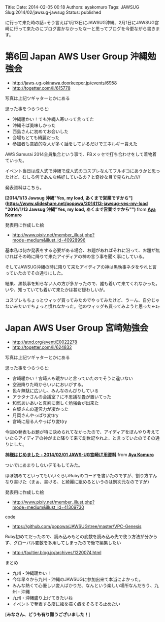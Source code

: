 Title: 
Date: 2014-02-05 00:18
Authors: ayakomuro
Tags:  JAWSUG
Slug:2014/02/jawsug-jawsug
Status: published


に行って来た時の話+そう言えば1月13日にJAWSUG沖縄、2月1日にJAWSUG宮崎に行って来たのにブログ書かなかったなーと思ってブログを今更ながら書きます。

第6回 Japan AWS User Group 沖縄勉強会 
=====================================



-   <http://jaws-ug-okinawa.doorkeeper.jp/events/6958>
-   <http://togetter.com/li/615778>



写真は上記ツギャターとかにある











思った事をつらつらと:





-   沖縄暖かい！でも沖縄人寒いって言ってた
-   沖縄そば美味しかった
-   西島さんに初めてお会いした
-   会場もとても綺麗だった
-   参加者も意欲的な人が多く話をしているだけでエネルギー貰えた



AWS Samurai
2014全員集合という事で、FBメッセで打ち合わせをして着物着ていった。





イベント当日は成人式で沖縄で成人式のコスプレなんてフルボコにあうかと思ったけど、むしろ何であんな格好しているの？と奇妙な目で見られた////









発表資料はこちら。









**[2014/1/13 Jawsug 沖縄\"Yes, my load,
あくまで営業ですから\"](https://www.slideshare.net/popowa/2014113-jawsug-yes-my-load "2014/1/13 Jawsug 沖縄"Yes, my load, あくまで営業ですから"")**
from **[Aya Komuro](http://www.slideshare.net/popowa)**

発表用に作成した絵

-   <http://www.pixiv.net/member_illust.php?mode=medium&illust_id=40928996>









基本私は何か発表をする必要がある場合、お題があればそれに沿って、お題が無ければその時に降りて来たアイディアの神の言う事を聞く事にしている。





そしてJAWSUG沖縄の時に降りて来たアイディアの神は黒執事ネタをやれと言っていたのでその通りにした。









結果、黒執事を知らない人の方が多かったので、誰も着いて来てくれなかった。いや、知っていても着いて来たかは甚だ疑わしいが。











コスプレもちょっとウィッグ買ってみたのでやってみたけど、うーん、自分じゃないみたいでちょっと慣れなかった。他のウィッグも買ってみようと思った←ｴｯ













Japan AWS User Group 宮崎勉強会 
===============================





-   <http://atnd.org/event/E0022278>
-   <http://togetter.com/li/624832>







写真は上記ツギャターとかにある









思った事をつらつらと:

-   宮崎暖かい！宮崎人も暖かいと言っていたのでそうに違いない
-   空港降りた時からいいにおいがする。
-   色々無駄に広いし、みんなのんびりしている
-   アラタナさんの会議室？に不思議な畳が置いてった
-   和気あいあいと真剣に楽しく勉強会が出来た
-   白坂さんの運営力が凄かった
-   月岡さんやっぱり変t(ry
-   宮崎に居る人やっぱり変t(ry



今回の発表もお題が特に決められてなかったので、アイディアをぼんやり考えていたらアイディアの神がまた降りて来て創世記やれよ、と言っていたのでその通りにした。





**[神様はじめました - 2014/02/01
JAWS-UG宮崎LT用資料](https://www.slideshare.net/popowa/20140201-jawsuglt "神様はじめました - 2014/02/01 JAWS-UG宮崎LT用資料")**
from **[Aya Komuro](http://www.slideshare.net/popowa)**

ついでにあまりしないデモもしてみた。





ほぼ初めてといってもいいぐらいRubyのコードを書いたのですが、割り方すんなり書けた（まぁ、書ける、と綺麗に組めるというのは別次元なのですが）



発表用に作成した絵

-   <http://www.pixiv.net/member_illust.php?mode=medium&illust_id=41309730> 

code

-   <https://github.com/popowa/JAWSUG/tree/master/VPC-Genesis>







Ruby初めてだったので、読み込みもとの変数を読み込み先で使う方法が分からず、グローバル変数を多用してしまったので後で編集したい









-   <http://faultier.blog.jp/archives/1220074.html>









まとめ





-   九州・沖縄暖かい！
-   今年早々から九州・沖縄のJAWSUGに参加出来て本当によかった。
-   みんな熱くて心優しい変人ばかりだ、なんという楽しい場所なんだろう、九州・沖縄
-   九州・沖縄盛り上げてきたいね
-   イベントで発表する度に絵を描く癖をそろそろ止めたい



[**みなさん、どうも有り難うございました！**]
















